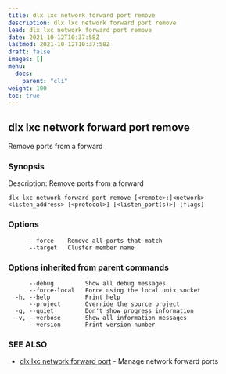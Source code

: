 ```yaml
---
title: dlx lxc network forward port remove
description: dlx lxc network forward port remove
lead: dlx lxc network forward port remove
date: 2021-10-12T10:37:58Z
lastmod: 2021-10-12T10:37:58Z
draft: false
images: []
menu:
  docs:
    parent: "cli"
weight: 100
toc: true
---
```

## dlx lxc network forward port remove

Remove ports from a forward

### Synopsis

Description:
  Remove ports from a forward



```
dlx lxc network forward port remove [<remote>:]<network> <listen_address> [<protocol>] [<listen_port(s)>] [flags]
```

### Options

```
      --force    Remove all ports that match
      --target   Cluster member name
```

### Options inherited from parent commands

```
      --debug         Show all debug messages
      --force-local   Force using the local unix socket
  -h, --help          Print help
      --project       Override the source project
  -q, --quiet         Don't show progress information
  -v, --verbose       Show all information messages
      --version       Print version number
```

### SEE ALSO

* [dlx lxc network forward port](/docs/cmd/dlx_lxc_network_forward_port)	 - Manage network forward ports


